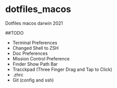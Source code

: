 # dotfiles_macos

Dotfiles macos darwin 2021

##TODO
- Terminal Preferences
- Changed Shell to ZSH
- Doc Preferences
- Mission Control Preference
- Finder Show Path Bar
- Tracckpad (Three Finger Drag and Tap to Click)
- .zhrc
- Git (config and ssh)
